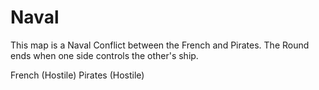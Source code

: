 # Naval
This map is a Naval Conflict between the French and Pirates. The Round
ends when one side controls the other's ship.

French (Hostile) Pirates (Hostile)